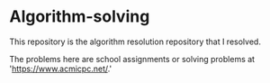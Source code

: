 # Algorithm-solving

This repository is the algorithm resolution repository that I resolved.

The problems here are school assignments or solving problems at 'https://www.acmicpc.net/.'
